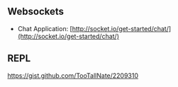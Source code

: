 ## Websockets
* Chat Application: [http://socket.io/get-started/chat/](http://socket.io/get-started/chat/)

## REPL
https://gist.github.com/TooTallNate/2209310
